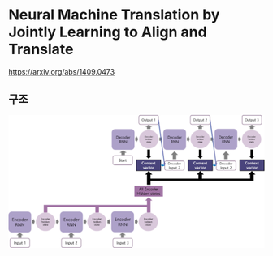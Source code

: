 # Neural Machine Translation by Jointly Learning to Align and Translate
https://arxiv.org/abs/1409.0473

## 구조
![](Bahdanau_Attention_Flow.jpg)
